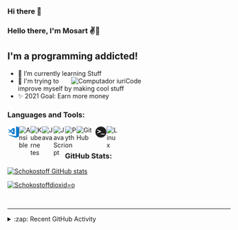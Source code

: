 ### Hi there 👋
### Hello there, I'm Mosart  ✌️👋

## I'm a programming addicted!

- 🎒 I’m currently learning Stuff<img src="https://raw.githubusercontent.com/MicaelliMedeiros/micaellimedeiros/master/image/computer-illustration.png" min-width="400px" max-width="360px" width="360px" align="right" alt="Computador iuriCode">
- 🌌 I'm trying to improve myself by making cool stuff 
- ✨ 2021 Goal: Earn more money 

### Languages and Tools:

<img align="left" alt="Visual Studio Code" width="26px" src="https://raw.githubusercontent.com/github/explore/80688e429a7d4ef2fca1e82350fe8e3517d3494d/topics/visual-studio-code/visual-studio-code.png"/>
<img align="left" alt="Ansible" width="26px" src="https://cdn.jsdelivr.net/gh/devicons/devicon/icons/dart/dart-original.svg"/>
<img align="left" alt="Kubernetes" width="26px" src="https://upload.wikimedia.org/wikipedia/commons/thumb/3/39/Kubernetes_logo_without_workmark.svg/617px-Kubernetes_logo_without_workmark.svg"/>

<img align="left" alt="Java" width="26px" src="https://cdn.jsdelivr.net/gh/devicons/devicon/icons/flutter/flutter-original.svg"/>
<img align="left" alt="JavaScript" width="26px" src="https://upload.wikimedia.org/wikipedia/commons/thumb/9/99/Unofficial_JavaScript_logo_2.svg/512px-Unofficial_JavaScript_logo_2.svg"/>
<img align="left" alt="Python" width="26px" src="https://cdn.jsdelivr.net/gh/devicons/devicon/icons/python/python-plain.svg"/>
<img align="left" alt="GitHub" width="42px" src="https://www.sferalabs.cc/wp-content/uploads/github-logo-white.png"/>
<img align="left" alt="Terminal" width="26px" src="https://raw.githubusercontent.com/github/explore/80688e429a7d4ef2fca1e82350fe8e3517d3494d/topics/terminal/terminal.png"/>
<img align="left" alt="Linux" width="26px" src="https://cdn.jsdelivr.net/gh/devicons/devicon/icons/linux/linux-original.svg"/>


<br />
<br />

### GitHub Stats:

[![Schokostoff GitHub stats](https://github-readme-stats.vercel.app/api?username=Schokostoffdioxid&theme=dark&show_icons=true)](https://github.com/Schokostoffdioxid/github-readme-stats)

[![Schokostoffdioxid=o](https://github-readme-stats.vercel.app/api/top-langs/?username=Schokostoffdioxid&hide=html&layout=compact&theme=dark)](https://github.com/Schokostoffdioxid/)

<br />

---

<details>
  <summary>:zap: Recent GitHub Activity</summary>
</details>

